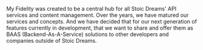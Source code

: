 <webui-data data-page-title="API Services and Content delivery for Stoic Dreams powered websites and applications" data-page-subtitle=""></webui-data>

<webui-page-segment elevation="10">

My Fidelity was created to be a central hub for all Stoic Dreams' API services and content management. Over the years, we have matured our services and concepts. And we have decided that for our next generation of features currently in development, that we want to share and offer them as BAAS (Backend-As-A-Service) solutions to other developers and companies outside of Stoic Dreams.

</webui-page-segment>

<webui-content src="https://cdn.myfi.ws/d/en-US/about-stoic-dreams.md"></webui-content>
